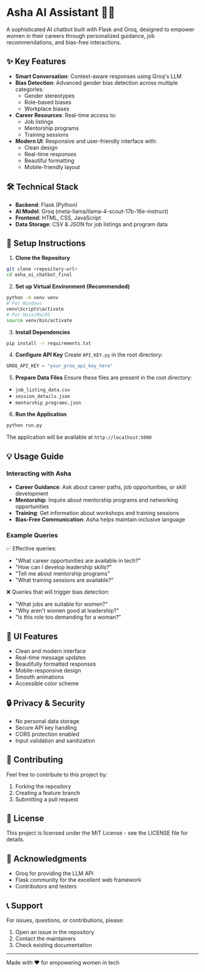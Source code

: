 # Asha AI Assistant 👩‍💼

A sophisticated AI chatbot built with Flask and Groq, designed to empower women in their careers through personalized guidance, job recommendations, and bias-free interactions.

## ✨ Key Features

- **Smart Conversation**: Context-aware responses using Groq's LLM
- **Bias Detection**: Advanced gender bias detection across multiple categories:
  - Gender stereotypes
  - Role-based biases
  - Workplace biases
- **Career Resources**: Real-time access to:
  - Job listings
  - Mentorship programs
  - Training sessions
- **Modern UI**: Responsive and user-friendly interface with:
  - Clean design
  - Real-time responses
  - Beautiful formatting
  - Mobile-friendly layout

## 🛠️ Technical Stack

- **Backend**: Flask (Python)
- **AI Model**: Groq (meta-llama/llama-4-scout-17b-16e-instruct)
- **Frontend**: HTML, CSS, JavaScript
- **Data Storage**: CSV & JSON for job listings and program data

## 🚀 Setup Instructions

1. **Clone the Repository**
```bash
git clone <repository-url>
cd asha_ai_chatbot_final
```

2. **Set up Virtual Environment (Recommended)**
```bash
python -m venv venv
# For Windows
venv\Scripts\activate
# For Unix/MacOS
source venv/bin/activate
```

3. **Install Dependencies**
```bash
pip install -r requirements.txt
```

4. **Configure API Key**
Create `API_KEY.py` in the root directory:
```python
GROQ_API_KEY = "your_groq_api_key_here"
```

5. **Prepare Data Files**
Ensure these files are present in the root directory:
- `job_listing_data.csv`
- `session_details.json`
- `mentorship_programs.json`

6. **Run the Application**
```bash
python run.py
```

The application will be available at `http://localhost:5000`

## 💡 Usage Guide

### Interacting with Asha

- **Career Guidance**: Ask about career paths, job opportunities, or skill development
- **Mentorship**: Inquire about mentorship programs and networking opportunities
- **Training**: Get information about workshops and training sessions
- **Bias-Free Communication**: Asha helps maintain inclusive language

### Example Queries

✅ Effective queries:
- "What career opportunities are available in tech?"
- "How can I develop leadership skills?"
- "Tell me about mentorship programs"
- "What training sessions are available?"

❌ Queries that will trigger bias detection:
- "What jobs are suitable for women?"
- "Why aren't women good at leadership?"
- "Is this role too demanding for a woman?"

## 🎨 UI Features

- Clean and modern interface
- Real-time message updates
- Beautifully formatted responses
- Mobile-responsive design
- Smooth animations
- Accessible color scheme

## 🔒 Privacy & Security

- No personal data storage
- Secure API key handling
- CORS protection enabled
- Input validation and sanitization

## 🤝 Contributing

Feel free to contribute to this project by:
1. Forking the repository
2. Creating a feature branch
3. Submitting a pull request

## 📝 License

This project is licensed under the MIT License - see the LICENSE file for details.

## 🙏 Acknowledgments

- Groq for providing the LLM API
- Flask community for the excellent web framework
- Contributors and testers

## 📞 Support

For issues, questions, or contributions, please:
1. Open an issue in the repository
2. Contact the maintainers
3. Check existing documentation

---
Made with ❤️ for empowering women in tech